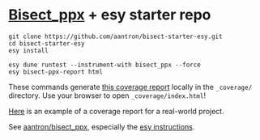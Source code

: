 # [Bisect_ppx][bisect] + esy starter repo

```
git clone https://github.com/aantron/bisect-starter-esy.git
cd bisect-starter-esy
esy install

esy dune runtest --instrument-with bisect_ppx --force
esy bisect-ppx-report html
```

These commands generate
[this coverage report](https://aantron.github.io/bisect-starter-esy/) locally
in the `_coverage/` directory. Use your browser to open `_coverage/index.html`!

[Here][demo] is an example of a coverage report for a real-world project.

See [aantron/bisect_ppx][bisect], especially the [esy
instructions][esy-instructions].

[bisect]: https://github.com/aantron/bisect_ppx
[esy-instructions]: https://github.com/aantron/bisect_ppx#esy
[demo]: https://aantron.github.io/bisect_ppx/demo/
